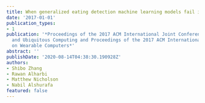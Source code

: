 ```yaml
---
title: When generalized eating detection machine learning models fail in the field
date: '2017-01-01'
publication_types:
- 1
publication: '*Proceedings of the 2017 ACM International Joint Conference on Pervasive
  and Ubiquitous Computing and Proceedings of the 2017 ACM International Symposium
  on Wearable Computers*'
abstract: ''
publishDate: '2020-08-14T04:38:30.190928Z'
authors:
- Shibo Zhang
- Rawan Alharbi
- Matthew Nicholson
- Nabil Alshurafa
featured: false
---
```


